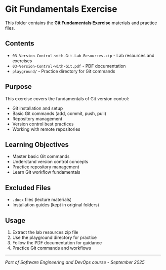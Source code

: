 # Git Fundamentals Exercise

This folder contains the **Git Fundamentals Exercise** materials and practice files.

## Contents
- `03-Version-Control-with-Git-Lab-Resources.zip` - Lab resources and exercises
- `03-Version-Control-with-Git.pdf` - PDF documentation
- `playground/` - Practice directory for Git commands

## Purpose
This exercise covers the fundamentals of Git version control:
- Git installation and setup
- Basic Git commands (add, commit, push, pull)
- Repository management
- Version control best practices
- Working with remote repositories

## Learning Objectives
- Master basic Git commands
- Understand version control concepts
- Practice repository management
- Learn Git workflow fundamentals

## Excluded Files
- `.docx` files (lecture materials)
- Installation guides (kept in original folders)

## Usage
1. Extract the lab resources zip file
2. Use the playground directory for practice
3. Follow the PDF documentation for guidance
4. Practice Git commands and workflows

---
*Part of Software Engineering and DevOps course - September 2025*
